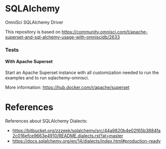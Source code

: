 # SQLAlchemy

OmniSci SQLAlchemy Driver

This repository is based on https://community.omnisci.com/t/apache-superset-and-sql-alchemy-usage-with-omniscidb/2633

### Tests

#### With Apache Superset

Start an Apache Superset instance with all customization needed to run the
examples and to run sqlachemy-omnisci.

More information: https://hub.docker.com/r/apache/superset

# References

References about SQLAlchemy Dialects:

- https://bitbucket.org/zzzeek/sqlalchemy/src/44a9820b4e02f65b3884fa2c016efce9663e4910/README.dialects.rst?at=master
- https://docs.sqlalchemy.org/en/14/dialects/index.html#production-ready
